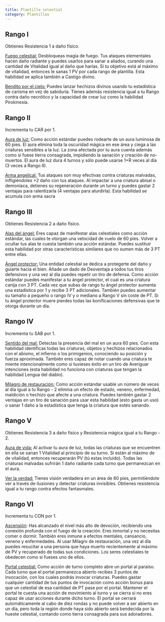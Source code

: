 ```yaml
---
title: Plantilla celestial
category: Plantillas
---
```


## Rango I

Obtienes Resistencia 1 a daño físico.

<u>Fuego celestial:</u> Desbloqueas magia de fuego. Tus ataques elementales hacen daño radiante y puedes usarlos para sanar a aliados, curando una cantidad de Vitalidad igual al daño que harías. Si tu objetivo está al máximo de vitalidad, entonces le sanas 1 PV por cada rango de plantilla. Esta habilidad se aplica también a Castigo divino.

<u>Bendito por el cielo:</u> Puedes lanzar hechizos divinos usando tu estadística de carisma en vez de sabiduría. Tienes además resistencia igual a tu Rango contra daño necrótico y la capacidad de crear luz como la habilidad Pirokinesia.

## Rango II

Incrementa tu CAR por 1.

<u>Aura de luz:</u> Como acción estándar puedes rodearte de un aura luminosa de 60 pies. El aura elimina toda la oscuridad mágica en ese área y ciega a las criaturas sensibles a la luz. La zona afectada por tu aura cuenta además como si fuese tierra consagrada, impidiendo la sanación y creación de no-muertos. El aura de luz dura 4 turnos y sólo puede usarse 1+R veces al día (3 veces a Rango II).

<u>Arma angelical:</u> Tus ataques son muy efectivas contra criaturas malvadas, infligiéndoles +2 daño con tus ataques. Al impactar a una criatura abisal o demoníaca, detienes su regeneración durante un turno y puedes gastar 2 ventajas para ralentizarla (4 ventajas para aturdirla). Esta habilidad se acumula con arma sacra

## Rango III

Obtienes Resistencia 2 a daño físico.

<u>Alas del ángel:</u> Eres capaz de manifestar alas celestiales como acción estándar, las cuales te otorgan una velocidad de vuelo de 60 pies. Volver a ocultar tus alas te cuesta también una acción estándar. Puedes sustituir esta habilidad por otras características similares que no sumen más de 3 PT entre ellas.

<u>Ángel protector:</u> Una entidad celestial se dedica a protegerte del daño y guiarte hacia el bien. Añade un dado de Desventaja a todos tus tiros defensivos y una vez al día puedes repetir un tiro de defensa. Como acción estándar puedes manifestar a tu ángel protector, el cual es una criatura canija con 3 PT. Cada vez que subas de rango tu ángel protector aumenta una estadística por 1 y recibe 3 PT adicionales. También puedes aumentar su tamaño a pequeño o rango IV y o mediano a Rango V sin coste de PT. Si tu ángel protector muere pierdes todas las bonificaciones defensivas que te otorga durante un día.

## Rango IV 

Incrementa tu SAB por 1.

<u>Sentido del mal:</u> Detectas la presencia del mal en un aura 60 pies. Con esta habilidad identificas todas las criaturas, objetos y hechizos relacionados con el abismo, el infierno o los primigenios, conociendo su posición y fuerza aproximada. También eres capaz de notar cuando una criatura te miente intencionalmente como si tuvieses éxito en un tiro de Averiguar intenciones (esta habilidad no funciona con criaturas que tengan la habilidad Lengua del diablo).

<u>Milagro de restauración:</u>  Como acción estándar usable un número de veces al día igual a tu Rango - 2 elimina un efecto de estado, veneno, enfermedad, maldición o hechizo que afecte a una criatura. Puedes también gastar 2 ventajas en un tiro de sanación para usar esta habilidad (esto gasta un uso) o sanar 1 daño a la estadística que tenga la criatura que estés sanando.

## Rango V

Obtienes Resistencia 3 a daño físico y Resistencia mágica igual a tu Rango - 2. 

<u>Aura de vida:</u> Al activar tu aura de luz, todas las criaturas que se encuentren en ella se sanan 1 Vitalidad al principio de su turno. Si están al máximo de de vitalidad, entonces recuperarán PV (tú estas incluido). Todas las criaturas malvadas sufrirán 1 daño radiante cada turno que permanezcan en el aura.

<u>Ver la verdad:</u> Tienes visión verdadera en un área de 80 pies, permitiéndote ver a través de ilusiones y detectar criaturas invisibles. Obtienes resistencia igual a tu rango contra efectos fantasmales.

## Rango VI

Incrementa tu CON por 1.

<u>Ascensión</u>: Has alcanzado el nivel más alto de devoción, recibiendo una conexión profunda con el fuego de la creación. Eres inmortal y no necesitas comer o dormir. También eres inmune a efectos mentales, cansancio, veneno y enfermedades. Al usar Milagro de restauración, una vez al día puedes resucitar a una persona que haya muerto recientemente al máximo de PV y recuperado de todas sus condiciones. Los seres celestiales te obedecen como si fueses uno de ellos.

<u>Portal celestial:</u> Como acción de turno completo abre un portal al paraíso. Cada turno que el portal permanezca abierto recibes 3 puntos de invocación, con los cuales podrás invocar criaturas. Puedes gastar cualquier cantidad de tus puntos de invocación como acción bonus para que un celestial de esa cantidad de PT pase por el portal. Mantener el portal te cuesta una acción de movimiento al turno y se cierra si no eres capaz de usar acciones durante dicho turno. El portal se cerrará automáticamente al cabo de diez rondas y no puede volver a ser abierto en un día, pero toda la región donde haya sido abierto será bendecida por la hueste celestial, contando como tierra consagrada para sus adoradores.